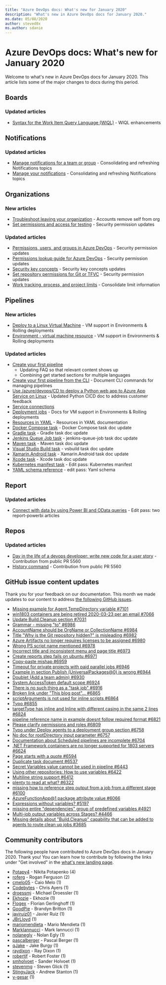 ```yaml
---
title: "Azure DevOps docs: What's new for January 2020"
description: "What's new in Azure DevOps docs for January 2020."
ms.date: 05/08/2020
author: steved0x
ms.author: sdanie
---
```


# Azure DevOps docs: What's new for January 2020

Welcome to what's new in Azure DevOps docs for January 2020. This article lists some of the major changes to docs during this period.

## Boards

### Updated articles

- [Syntax for the Work Item Query Language (WIQL)](/azure/devops/boards/queries/wiql-syntax) - WIQL enhancements

## Notifications

### Updated articles

- [Manage notifications for a team or group](/azure/devops/notifications/manage-team-group-notifications) - Consolidating and refreshing Notifications topics
- [Manage your notifications](/azure/devops/notifications/manage-your-personal-notifications) - Consolidating and refreshing Notifications topics

## Organizations

### New articles

- [Troubleshoot leaving your organization](/azure/devops/organizations/accounts/faq-leave-organization) - Accounts remove self from org
- [Set permissions and access for testing](/azure/devops/organizations/security/set-permissions-access-test) - Security permission updates

### Updated articles

- [Permissions, users, and groups in Azure DevOps](/azure/devops/organizations/security/permissions) - Security permission updates
- [Permissions lookup guide for Azure DevOps](/azure/devops/organizations/security/permissions-lookup-guide) - Security permission updates
- [Security key concepts](/azure/devops/organizations/security/security-glossary) - Security key concepts updates
- [Set repository permissions for Git or TFVC](/azure/devops/organizations/security/set-git-tfvc-repository-permissions) - Security permission updates
- [Work tracking, process, and project limits](/azure/devops/organizations/settings/work/object-limits) - Consolidate limit information

## Pipelines

### New articles

- [Deploy to a Linux Virtual Machine](/azure/devops/pipelines/ecosystems/deploy-linux-vm) - VM support in Environments & Rolling deployments
- [Environment - virtual machine resource](/azure/devops/pipelines/process/environments-virtual-machines) - VM support in Environments & Rolling deployments

### Updated articles

- [Create your first pipeline](/azure/devops/pipelines/create-first-pipeline)
  - Updating FAQ so that relevant content shows up
  - Combining get started sections for multiple languages
- [Create your first pipeline from the CLI](/azure/devops/pipelines/create-first-pipeline) - Document CLI commands for managing pipelines
- [Use /azure/devops/CD to deploy a Python web app to Azure App Service on Linux](/azure/devops/pipelines/ecosystems/python-webapp) - Updated Python CICD doc to address customer feedback
- [Service connections](/azure/devops/pipelines/library/service-endpoints)
- [Deployment jobs](/azure/devops/pipelines/process/deployment-jobs) - Docs for VM support in Environments & Rolling deployments
- [Resources in YAML](/azure/devops/pipelines/process/resources) - Resources in YAML documentation
- [Docker Compose task](/azure/devops/pipelines/tasks/build/docker-compose) - Docker Compose task doc update
- [Gradle task](/azure/devops/pipelines/tasks/build/gradle) - Gradle task doc update
- [Jenkins Queue Job task](/azure/devops/pipelines/tasks/build/jenkins-queue-job) - jenkins-queue-job task doc update
- [Maven task](/azure/devops/pipelines/tasks/build/maven) - Maven task doc update
- [Visual Studio Build task](/azure/devops/pipelines/tasks/build/visual-studio-build) - vsbuild task doc update
- [Xamarin.Android task](/azure/devops/pipelines/tasks/build/xamarin-android) - Xamarin.Android task doc update
- [Xcode task](/azure/devops/pipelines/tasks/build/xcode) - Xcode task doc update
- [Kubernetes manifest task](/azure/devops/pipelines/tasks/deploy/kubernetes-manifest) - Edit pass: Kubernetes manifest
- [YAML schema reference](/azure/devops/pipelines/yaml-schema) - edit pass: Yaml schema

## Report

### Updated articles

- [Connect with data by using Power BI and OData queries](/azure/devops/report/powerbi/odataquery-connect) - Edit pass: two report-powerbi articles

## Repos

### Updated articles

- [Day in the life of a devops developer: write new code for a user story](/azure/devops/repos/tfvc/day-life-alm-developer-write-new-code-user-story) - Contribution from public PR 5560
- [History command](/azure/devops/repos/tfvc/history-command) - Contribution from public PR 5560

## GitHub issue content updates

Thank you for your feedback on our documentation. This month we made updates to our content to address [the following GitHub issues](https://github.com/MicrosoftDocs/azure-devops-docs/issues?q=linked%3Apr+type%3Aissue+state%3Aclosed+closed%3A2020-01-01..2020-01-31).

- [Missing example for Agent.TempDirectory variable #7101](https://github.com/MicrosoftDocs/azure-devops-docs/issues/7101)
- [win1803 containers are being retired 2020-03-23 per an email  #7066](https://github.com/MicrosoftDocs/azure-devops-docs/issues/7066)
- [Update Build.Cleanup section #7031](https://github.com/MicrosoftDocs/azure-devops-docs/issues/7031)
- [Grammar - missing "to" #6986](https://github.com/MicrosoftDocs/azure-devops-docs/issues/6986)
- [AccountName should be OrgName or CollectionName #6984](https://github.com/MicrosoftDocs/azure-devops-docs/issues/6984)
- [Title "Why is the Git repository hidden?" is misleading #6982](https://github.com/MicrosoftDocs/azure-devops-docs/issues/6982)
- [Azure Artifacts no longer requires licenses to be assigned #6980](https://github.com/MicrosoftDocs/azure-devops-docs/issues/6980)
- [Wrong PS script name mentioned #6978](https://github.com/MicrosoftDocs/azure-devops-docs/issues/6978)
- [Incorrect title and inconsistent menu and page title #6973](https://github.com/MicrosoftDocs/azure-devops-docs/issues/6973)
- [Create reports step fails on ubuntu #6971](https://github.com/MicrosoftDocs/azure-devops-docs/issues/6971)
- [Copy-paste mishap #6959](https://github.com/MicrosoftDocs/azure-devops-docs/issues/6959)
- [Timeout for private projects with paid parallel jobs #6946](https://github.com/MicrosoftDocs/azure-devops-docs/issues/6946)
- [Example in section Publish (UniversalPackages@0) is wrong #6944](https://github.com/MicrosoftDocs/azure-devops-docs/issues/6944)
- [Doublet (Add a team admin) #6930](https://github.com/MicrosoftDocs/azure-devops-docs/issues/6930)
- [System.AccessToken default scope #6924](https://github.com/MicrosoftDocs/azure-devops-docs/issues/6924)
- [There is no such thing as a "task job" #6916](https://github.com/MicrosoftDocs/azure-devops-docs/issues/6916)
- [Broken link under "This blog post"... #6865](https://github.com/MicrosoftDocs/azure-devops-docs/issues/6865)
- [scriptArguments is not used for inline scripts #6864](https://github.com/MicrosoftDocs/azure-devops-docs/issues/6864)
- [Typo #6855](https://github.com/MicrosoftDocs/azure-devops-docs/issues/6855)
- [targetType has inline and Inline with different casing in the same 2 lines #6824](https://github.com/MicrosoftDocs/azure-devops-docs/issues/6824)
- [pipeline reference name in example doesnt follow required format #6821](https://github.com/MicrosoftDocs/azure-devops-docs/issues/6821)
- [Please clarify permissions and roles #6809](https://github.com/MicrosoftDocs/azure-devops-docs/issues/6809)
- [Typo under Deploy agents to a deployment group section #6758](https://github.com/MicrosoftDocs/azure-devops-docs/issues/6758)
- [No doc for rootDirectory input parameter #6757](https://github.com/MicrosoftDocs/azure-devops-docs/issues/6757)
- [Documentation about Scheduled pipelines are incomplete #6704](https://github.com/MicrosoftDocs/azure-devops-docs/issues/6704)
- [.NET Framework containers are no longer supported for 1803 servers #6624](https://github.com/MicrosoftDocs/azure-devops-docs/issues/6624)
- [Page starts with a quote #6594](https://github.com/MicrosoftDocs/azure-devops-docs/issues/6594)
- [Duplicate task document #6537](https://github.com/MicrosoftDocs/azure-devops-docs/issues/6537)
- [Secret Variables value cannot be used in pipeline #6443](https://github.com/MicrosoftDocs/azure-devops-docs/issues/6443)
- [Using other repositories: How to use variables #6422](https://github.com/MicrosoftDocs/azure-devops-docs/issues/6422)
- [Multiline string support #6412](https://github.com/MicrosoftDocs/azure-devops-docs/issues/6412)
- [plenty to read at what? #6322](https://github.com/MicrosoftDocs/azure-devops-docs/issues/6322)
- [missing how to reference step output from a job from a different stage #6100](https://github.com/MicrosoftDocs/azure-devops-docs/issues/6100)
- [AzureFunctionApp@1 package attribute value #6066](https://github.com/MicrosoftDocs/azure-devops-docs/issues/6066)
- [Expressions without variables? #5197](https://github.com/MicrosoftDocs/azure-devops-docs/issues/5197)
- [missing entire "dependencies" group of predefined variables #4921](https://github.com/MicrosoftDocs/azure-devops-docs/issues/4921)
- [Multi-job output variables across Stages? #4466](https://github.com/MicrosoftDocs/azure-devops-docs/issues/4466)
- [Missing details about "Build.Cleanup" capability that can be added to agents to route clean up jobs #3685](https://github.com/MicrosoftDocs/azure-devops-docs/issues/3685)


## Community contributors

The following people have contributed to Azure DevOps docs in January 2020. Thank you! You can learn how to contribute by following the links under "Get involved" in the [what's new landing page](index.yml).

- [Potapy4](https://github.com/Potapy4) - Nikita Potapenko (4)
- [roferg](https://github.com/roferg) - Rogan Ferguson (2)
- [cmelo05](https://github.com/cmelo05) - Caio Melo (1)
- [Codebytes](https://github.com/Codebytes) - Chris Ayers (1)
- [droessmj](https://github.com/droessmj) - Michael Droessler (1)
- [Ekhozie](https://github.com/Ekhozie) - Ekhozie (1)
- [Flogex](https://github.com/Flogex) - Florian Gerlinghoff (1)
- [GoodPie](https://github.com/GoodPie) - Brandyn Britton (1)
- [javiruiz01](https://github.com/javiruiz01) - Javier Ruiz (1)
- [JBrLloyd](https://github.com/JBrLloyd) (1)
- [mariomendieta](https://github.com/mariomendieta) - Mario Mendieta (1)
- [MarkIannucci](https://github.com/MarkIannucci) - Mark Iannucci (1)
- [nolanegly](https://github.com/nolanegly) - Nolan Egly (1)
- [pascalberger](https://github.com/pascalberger) - Pascal Berger (1)
- [qJake](https://github.com/qJake) - Jake Burgy (1)
- [raydixon](https://github.com/raydixon) - Ray Dixon (1)
- [robertjf](https://github.com/robertjf) - Robert Foster (1)
- [smholvoet](https://github.com/smholvoet) - Sander Holvoet (1)
- [stevenmg](https://github.com/stevenmg) - Steven Glick (1)
- [StingyJack](https://github.com/StingyJack) - Andrew Stanton (1)
- [v-gesar](https://github.com/v-gesar) (1)
